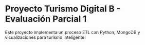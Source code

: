 # Proyecto Turismo Digital B - Evaluación Parcial 1

Este proyecto implementa un proceso ETL con Python, MongoDB y visualizaciones para turismo inteligente.
